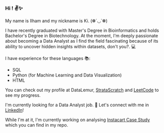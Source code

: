 ### Hi ! ✌✨
My name is Ilham and my nickname is Ki. (❁´◡`❁)

I have recently graduated with Master's Degree in Bioinformatics and holds Bachelor's Degree in Biotechnology. At the moment, I'm deeply passionate about becoming a Data Analyst as I find the field fascinating because of its ability to uncover hidden insights within datasets, don't you?. 💻

I have experience for these languages :books::
- SQL
- Python (for Machine Learning and Data Visualization)
- HTML

You can check out my profile at DataLemur, [StrataScratch](https://platform.stratascratch.com/user/CyanWhale) and [LeetCode](https://leetcode.com/iamki/) to see my progress.

I'm currently looking for a Data Analyst job. 🤝 Let's connect with me in [LinkedIn](https://www.linkedin.com/in/ilham-mahamood-1102431b3/)! 

While I'm at it, I'm currently working on analysing [Instacart Case Study](https://github.com/iamki/instacart-SQL) which you can find in my repo.
<!--
**iamki/iamki** is a ✨ _special_ ✨ repository because its `README.md` (this file) appears on your GitHub profile.

Here are some ideas to get you started:

- 🔭 I’m currently working on ...
- 🌱 I’m currently learning ...
- 👯 I’m looking to collaborate on ...
- 🤔 I’m looking for help with ...
- 💬 Ask me about ...
- 📫 How to reach me: ...
- 😄 Pronouns: ...
- ⚡ Fun fact: ...
-->
